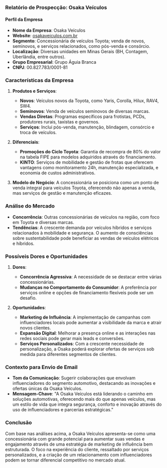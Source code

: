 ### Relatório de Prospecção: Osaka Veículos

#### Perfil da Empresa
- **Nome da Empresa**: Osaka Veículos
- **Website**: [osakaveiculos.com.br](http://www.osakaveiculos.com.br)
- **Segmento**: Concessionária de veículos Toyota; venda de novos, seminovos, e serviços relacionados, como pós-venda e consórcio.
- **Localização**: Diversas unidades em Minas Gerais (BH, Contagem, Uberlândia, entre outros).
- **Grupo Empresarial**: Grupo Águia Branca
- **CNPJ**: 00.827.783/0001-81

### Características da Empresa
1. **Produtos e Serviços**:
   - **Novos**: Veículos novos da Toyota, como Yaris, Corolla, Hilux, RAV4, SW4.
   - **Seminovos**: Venda de veículos seminovos de diversas marcas.
   - **Vendas Diretas**: Programas específicos para frotistas, PCDs, produtores rurais, taxistas e governos.
   - **Serviços**: Inclui pós-venda, manutenção, blindagem, consórcio e troca de veículos.

2. **Diferenciais**:
   - **Promoções do Ciclo Toyota**: Garantia de recompra de 80% do valor na tabela FIPE para modelos adquiridos através do financiamento.
   - **KINTO**: Serviços de mobilidade e gestão de frotas que oferecem vantagens como monitoramento 24h, manutenção especializada, e economia de custos administrativos.

3. **Modelo de Negócio**: A concessionária se posiciona como um ponto de venda integral para veículos Toyota, oferecendo não apenas a venda, mas serviços de gestão e manutenção eficazes.

### Análise do Mercado
- **Concorrência**: Outras concessionárias de veículos na região, com foco em Toyota e diversas marcas.
- **Tendências**: A crescente demanda por veículos híbridos e serviços relacionados à mobilidade e segurança. O aumento de consciências sobre sustentabilidade pode beneficiar as vendas de veículos elétricos e híbridos.

### Possíveis Dores e Oportunidades
1. **Dores**:
   - **Concorrência Agressiva**: A necessidade de se destacar entre várias concessionárias.
   - **Mudanças no Comportamento do Consumidor**: A preferência por serviços online e opções de financiamento flexíveis pode ser um desafio.

2. **Oportunidades**:
   - **Marketing de Influência**: A implementação de campanhas com influenciadores locais pode aumentar a visibilidade da marca e atrair novos clientes.
   - **Expansão Digital**: Melhorar a presença online e as interações nas redes sociais pode gerar mais leads e conversões.
   - **Serviços Personalizados**: Com a crescente necessidade de personalização, a Osaka poderá explorar ofertas de serviços sob medida para diferentes segmentos de clientes.

### Contexto para Envio de Email
- **Tom da Comunicação**: Sugerir colaborações que envolvam influenciadores do segmento automotivo, destacando as inovações e ofertas únicas da Osaka Veículos.
- **Mensagem-Chave**: "A Osaka Veículos está liderando o caminho em soluções automotivas, oferecendo mais do que apenas veículos, mas um estilo de vida que integra segurança, conforto e inovação através do uso de influenciadores e parcerias estratégicas."
  
### Conclusão
Com base nas análises acima, a Osaka Veículos apresenta-se como uma concessionária com grande potencial para aumentar suas vendas e engajamento através de uma estratégia de marketing de influência bem estruturada. O foco na experiência do cliente, ressaltado por serviços personalizados, e a criação de um relacionamento com influenciadores podem se tornar diferencial competitivo no mercado atual.